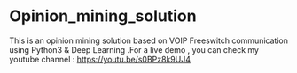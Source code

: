 # Opinion_mining_solution
 This is an opinion mining solution based on VOIP Freeswitch communication using Python3 & Deep Learning .For a live demo , you can check my youtube channel : https://youtu.be/s0BPz8k9UJ4

